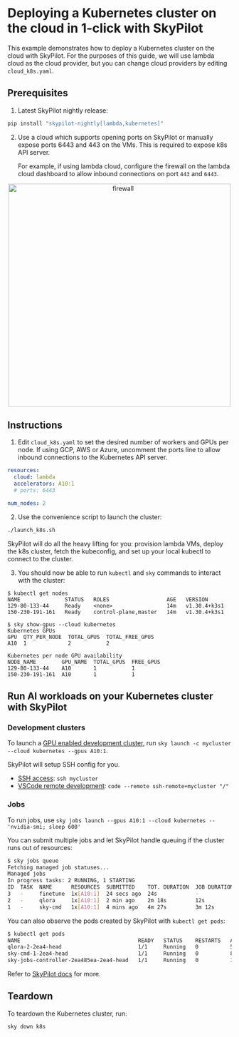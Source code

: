 # Deploying a Kubernetes cluster on the cloud in 1-click with SkyPilot

This example demonstrates how to deploy a Kubernetes cluster on the cloud with SkyPilot. For the purposes of this guide, we will use lambda cloud as the cloud provider, but you can change cloud providers by editing `cloud_k8s.yaml`.

## Prerequisites
1. Latest SkyPilot nightly release:
```bash
pip install "skypilot-nightly[lambda,kubernetes]"
```

2. Use a cloud which supports opening ports on SkyPilot or manually expose ports 6443 and 443 on the VMs. This is required to expose k8s API server. 

   For example, if using lambda cloud, configure the firewall on the lambda cloud dashboard to allow inbound connections on port `443` and `6443`.

<p align="center">
<img src="https://i.imgur.com/uSA7BMH.png" alt="firewall" width="500"/>
</p>

## Instructions

1. Edit `cloud_k8s.yaml` to set the desired number of workers and GPUs per node. If using GCP, AWS or Azure, uncomment the ports line to allow inbound connections to the Kubernetes API server. 
```yaml
resources:
  cloud: lambda
  accelerators: A10:1
  # ports: 6443

num_nodes: 2
```

2. Use the convenience script to launch the cluster:
```bash
./launch_k8s.sh
```

SkyPilot will do all the heavy lifting for you: provision lambda VMs, deploy the k8s cluster, fetch the kubeconfig, and set up your local kubectl to connect to the cluster.

3. You should now be able to run `kubectl` and `sky` commands to interact with the cluster:
```console
$ kubectl get nodes
NAME              STATUS   ROLES                  AGE   VERSION
129-80-133-44     Ready    <none>                 14m   v1.30.4+k3s1
150-230-191-161   Ready    control-plane,master   14m   v1.30.4+k3s1

$ sky show-gpus --cloud kubernetes
Kubernetes GPUs
GPU  QTY_PER_NODE  TOTAL_GPUS  TOTAL_FREE_GPUS
A10  1             2           2              

Kubernetes per node GPU availability
NODE_NAME        GPU_NAME  TOTAL_GPUS  FREE_GPUS
129-80-133-44    A10       1           1
150-230-191-161  A10       1           1
```

## Run AI workloads on your Kubernetes cluster with SkyPilot

### Development clusters
To launch a [GPU enabled development cluster](https://skypilot.readthedocs.io/en/latest/examples/interactive-development.html), run `sky launch -c mycluster --cloud kubernetes --gpus A10:1`. 

SkyPilot will setup SSH config for you.
* [SSH access](https://skypilot.readthedocs.io/en/latest/examples/interactive-development.html#ssh): `ssh mycluster`
* [VSCode remote development](https://skypilot.readthedocs.io/en/latest/examples/interactive-development.html#vscode): `code --remote ssh-remote+mycluster "/"`


### Jobs
To run jobs, use `sky jobs launch --gpus A10:1 --cloud kubernetes -- 'nvidia-smi; sleep 600'`

You can submit multiple jobs and let SkyPilot handle queuing if the cluster runs out of resources:
```bash
$ sky jobs queue
Fetching managed job statuses...
Managed jobs
In progress tasks: 2 RUNNING, 1 STARTING
ID  TASK  NAME      RESOURCES  SUBMITTED    TOT. DURATION  JOB DURATION  #RECOVERIES  STATUS
3   -     finetune  1x[A10:1]  24 secs ago  24s            -             0            STARTING
2   -     qlora     1x[A10:1]  2 min ago    2m 18s         12s           0            RUNNING
1   -     sky-cmd   1x[A10:1]  4 mins ago   4m 27s         3m 12s        0            RUNNING
```

You can also observe the pods created by SkyPilot with `kubectl get pods`:
```bash
$ kubectl get pods
NAME                                     READY   STATUS    RESTARTS   AGE
qlora-2-2ea4-head                        1/1     Running   0          5m31s
sky-cmd-1-2ea4-head                      1/1     Running   0          8m36s
sky-jobs-controller-2ea485ea-2ea4-head   1/1     Running   0          10m
```

Refer to [SkyPilot docs](https://skypilot.readthedocs.io/) for more.

## Teardown
To teardown the Kubernetes cluster, run:
```bash
sky down k8s
```
